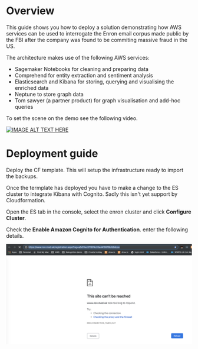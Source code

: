 # Overview
This guide shows you how to deploy a solution demonstrating how AWS services can be used to interrogate the Enron email corpus made public by the FBI after the company was found to be commiting massive fraud in the US.

The architecture makes use of the following AWS services:

- Sagemaker Notebooks for cleaning and preparing data
- Comprehend for entity extraction and sentiment analysis
- Elasticsearch and Kibana for storing, querying and visualising the enriched data
- Neptune to store graph data
- Tom sawyer (a partner product) for graph visualisation and add-hoc queries

To set the scene on the demo see the following video.

[![IMAGE ALT TEXT HERE](https://img.youtube.com/vi/-w6duQhWuVk/0.jpg)](https://www.youtube.com/watch?v=-w6duQhWuVk)

# Deployment guide

Deploy the CF template. This will setup the infrastructure ready to import the backups.

Once the termplate has deployed you have to make a change to the ES cluster to integrate Kibana with Cognito. Sadly this isn't yet support by Cloudformation.

Open the ES tab in the console, select the enron cluster and click **Configure Cluster**.

Check the **Enable Amazon Cognito for Authentication**. enter the following details.

![Alt text](/images/cognito.png?raw=true)
